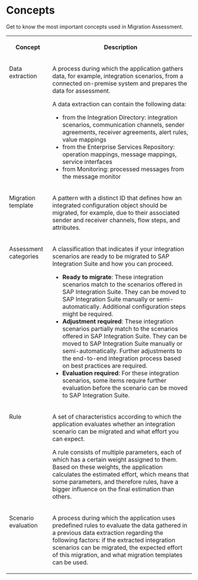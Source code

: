 <!-- loio324507c7c50c45afb822ae5e95af6a9c -->

# Concepts

Get to know the most important concepts used in Migration Assessment.


<table>
<tr>
<th valign="top">

Concept



</th>
<th valign="top">

Description



</th>
</tr>
<tr>
<td valign="top">

Data extraction



</td>
<td valign="top">

A process during which the application gathers data, for example, integration scenarios, from a connected on-premise system and prepares the data for assessment.

A data extraction can contain the following data:

-   from the Integration Directory: integration scenarios, communication channels, sender agreements, receiver agreements, alert rules, value mappings
-   from the Enterprise Services Repository: operation mappings, message mappings, service interfaces
-   from Monitoring: processed messages from the message monitor



</td>
</tr>
<tr>
<td valign="top">

Migration template



</td>
<td valign="top">

A pattern with a distinct ID that defines how an integrated configuration object should be migrated, for example, due to their associated sender and receiver channels, flow steps, and attributes.



</td>
</tr>
<tr>
<td valign="top">

Assessment categories



</td>
<td valign="top">

A classification that indicates if your integration scenarios are ready to be migrated to SAP Integration Suite and how you can proceed.

-   **Ready to migrate**: These integration scenarios match to the scenarios offered in SAP Integration Suite. They can be moved to SAP Integration Suite manually or semi-automatically. Additional configuration steps might be required.
-   **Adjustment required**: These integration scenarios partially match to the scenarios offered in SAP Integration Suite. They can be moved to SAP Integration Suite manually or semi-automatically. Further adjustments to the end-to-end integration process based on best practices are required.
-   **Evaluation required**: For these integration scenarios, some items require further evaluation before the scenario can be moved to SAP Integration Suite.



</td>
</tr>
<tr>
<td valign="top">

Rule



</td>
<td valign="top">

A set of characteristics according to which the application evaluates whether an integration scenario can be migrated and what effort you can expect.

A rule consists of multiple parameters, each of which has a certain weight assigned to them. Based on these weights, the application calculates the estimated effort, which means that some parameters, and therefore rules, have a bigger influence on the final estimation than others.



</td>
</tr>
<tr>
<td valign="top">

Scenario evaluation



</td>
<td valign="top">

A process during which the application uses predefined rules to evaluate the data gathered in a previous data extraction regarding the following factors: if the extracted integration scenarios can be migrated, the expected effort of this migration, and what migration templates can be used.



</td>
</tr>
</table>

